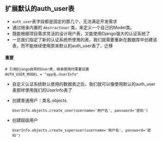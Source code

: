 ## 扩展默认的auth_user表

- `auth_user`表字段都是固定的那几个，无法满足开发需求
- 通过继承内置的 `AbstractUser` 类，来定义一个自己的Model类。
- 既能根据项目需求灵活的设计用户表，又能使用Django强大的认证系统了
- 一旦我们指定了新的认证系统所使用的表，我们就需要重新在数据库中创建该表，而不能继续使用原来默认的auth_user表了，迁移

#### 重要

```
# 引用Django自带的User表，继承使用时需要设置
AUTH_USER_MODEL = "app名.UserInfo"
```

- 自定义认证系统默认使用的数据表之后，我们就可以像使用默认的auth_user表那样使用我们的UserInfo表了

- 创建普通用户：类名.objects.

  ```
  UserInfo.objects.create_user(username='用户名', password='密码')
  ```

- 创建超级用户

  ```
  UserInfo.objects.create_superuser(username='用户名', password='密码')
  ```

  